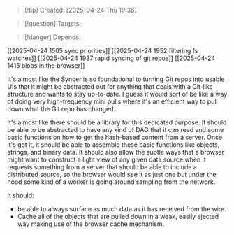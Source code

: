 
>[!tip] Created: [2025-04-24 Thu 19:36]

>[!question] Targets: 

>[!danger] Depends: 

[[2025-04-24 1505 sync priorities]]
[[2025-04-24 1952 filtering fs watches]]
[[2025-04-24 1937 rapid syncing of git repos]]
[[2025-04-24 1415 blobs in the browser]]

It's almost like the Syncer is so foundational to turning Git repos into usable UIs that it might be abstracted out for anything that deals with a Git-like structure and wants to stay up-to-date. I guess it would sort of be like a way of doing very high-frequency mini pulls where it's an efficient way to pull down what the Git repo has changed. 

It's almost like there should be a library for this dedicated purpose. It should be able to be abstracted to have any kind of DAG that it can read and some basic functions on how to get the hash-based content from a server. Once it's got it, it should be able to assemble these basic functions like objects, strings, and binary data. It should also allow the subtle ways that a browser might want to construct a light view of any given data source when it requests something from a server that should be able to include a distributed source, so the browser would see it as just one but under the hood some kind of a worker is going around sampling from the network. 

It should:
- be able to always surface as much data as it has received from the wire. 
- Cache all of the objects that are pulled down in a weak, easily ejected way making use of the browser cache mechanism. 